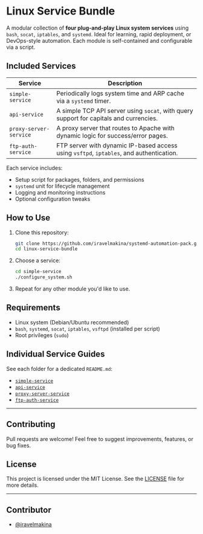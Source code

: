# Linux Service Bundle

A modular collection of **four plug-and-play Linux system services** using `bash`, `socat`, `iptables`, and `systemd`. Ideal for learning, rapid deployment, or DevOps-style automation. Each module is self-contained and configurable via a script.

## Included Services

| Service                      | Description                                                                            |
|------------------------------|----------------------------------------------------------------------------------------|
| `simple-service`             | Periodically logs system time and ARP cache via a `systemd` timer.                     |
| `api-service`                | A simple TCP API server using `socat`, with query support for capitals and currencies. |
| `proxy-server-service`       | A proxy server that routes to Apache with dynamic logic for success/error pages.       |
| `ftp-auth-service`           | FTP server with dynamic IP-based access using `vsftpd`, `iptables`, and authentication.|

Each service includes:
- Setup script for packages, folders, and permissions
- `systemd` unit for lifecycle management
- Logging and monitoring instructions
- Optional configuration tweaks

## How to Use

1. Clone this repository:
   ```bash
   git clone https://github.com/iravelmakina/systemd-automation-pack.git
   cd linux-service-bundle
   ```

2. Choose a service:
   ```bash
   cd simple-service
   ./configure_system.sh
   ```

3. Repeat for any other module you'd like to use.

## Requirements

- Linux system (Debian/Ubuntu recommended)
- `bash`, `systemd`, `socat`, `iptables`, `vsftpd` (installed per script)
- Root privileges (`sudo`)

## Individual Service Guides

See each folder for a dedicated `README.md`:
- [`simple-service`](./simple-service/)
- [`api-service`](./api-service/)
- [`proxy-server-service`](./proxy-server-service/)
- [`ftp-auth-service`](./ftp-auth-service/)

---

## Contributing

Pull requests are welcome! Feel free to suggest improvements, features, or bug fixes.

## License

This project is licensed under the MIT License. See the [LICENSE](LICENSE) file for more details.

---

## Contributor

- [@iravelmakina](https://github.com/iravelmakina)
